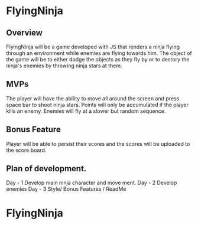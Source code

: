 # FlyingNinja

## Overview 

FlyingNinja will be a game developed with JS that renders a ninja flying through an environment while enemies are flying towards him. The object of the game will be to either dodge the objects as they fly by or to destory the ninja's enemies by throwing ninja stars at them.

## MVPs

 The player will have the ability to move all around the screen and press space bar to shoot ninja stars. Points will only be accumulated if the player kills an enemy. Enemies will fly at a slower but random sequence. 
 
 ## Bonus Feature
 Player will be able to persist their scores and the scores will be uploaded to the score board.
 
 ## Plan of development.
 
 Day - 1 Develop main ninja character and move ment.
 Day - 2 Develop enemies
 Day - 3 Style/ Bonus Features / ReadMe
# FlyingNinja
